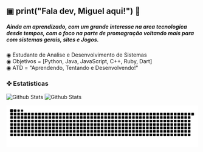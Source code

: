 ## ▣ print("Fala dev, Miguel aqui!") 👋

##### Ainda em aprendizado, com um grande interesse na area tecnologica desde tempos, com o foco na parte de promagração voltando mais para com sistemas gerais, sites e Jogos.  

◉ Estudante de Analise e Desenvolvimento de Sistemas <br>
◉ Objetivos = [Python, Java, JavaScript, C++, Ruby, Dart] <br>
◉ ATD = "Aprendendo, Tentando e Desenvolvendo!" 


### ✜ Estatisticas
<p>
  <img
    alt = "Github Stats"]
    height = "190"
    src = "https://github-readme-stats.vercel.app/api?username=MiguelMHNQ&show_icons=true&theme=radical&include_all_commits=true&locale=pt-br" 
  />
  <img
    alt = "Github Stats"
    height = "190"
    src = "https://github-readme-stats.vercel.app/api/top-langs/?username=anuraghazra&include_all_commits=true&theme=radical&layout=compact"
  />
</p>
<picture align = "center">
  <source media = "(prefers-color-scheme: dark)" srcset="https://raw.githubusercontent.com/HavilahSantosP/HavilahSantosP/output/github-contribution-grid-snake-dark.svg">
  <source media = "(prefers-color-scheme: light)" srcset="https://raw.githubusercontent.com/HavilahSantosP/HavilahSantosP/output/github-contribution-grid-snake-dark.svg">
  <img 
    align = "left"
    alt = "github contribution grid snake animation" 
    src = "https://raw.githubusercontent.com/MiguelMHNQ/MiguelMHNQ/output/github-contribution-grid-snake.svg">
</picture>
